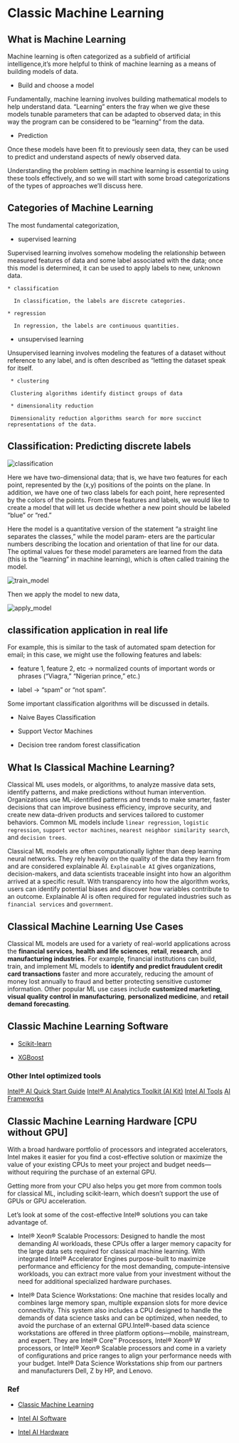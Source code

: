 # Classic Machine Learning

## What is Machine Learning

Machine learning is often categorized as a subfield of artificial intelligence,it’s more helpful to think of machine learning as a means of building models of data.

* Build and choose a model

Fundamentally, machine learning involves building mathematical models to help understand data. “Learning” enters the fray when we give these models tunable parameters that can be adapted to observed data; in this way the program can be considered to be “learning” from the data.

* Prediction

Once these models have been fit to previously seen data, they can be used to predict and understand aspects of newly observed data.

Understanding the problem setting in machine learning is essential to using these tools effectively, and so we will start with some broad categorizations of the types of approaches we’ll discuss here.

## Categories of Machine Learning

The most fundamental categorization,

* supervised learning

Supervised learning involves somehow modeling the relationship between measured features of data and some label associated with the data; once this model is determined, it can be used to apply labels to new, unknown data.

    * classification
      
      In classification, the labels are discrete categories.
    
    * regression

      In regression, the labels are continuous quantities.

* unsupervised learning

Unsupervised learning involves modeling the features of a dataset without reference to any label, and is often described as “letting the dataset speak for itself.

     * clustering

     Clustering algorithms identify distinct groups of data

     * dimensionality reduction

     Dimensionality reduction algorithms search for more succinct representations of the data.

## Classification: Predicting discrete labels

![classification](../../../images/ml/classification.png)

Here we have two-dimensional data; that is, we have two features for each point, represented by the (x,y) positions of the points on the plane. In addition, we have one of two class labels for each point, here represented by the colors of the points. From these features and labels, we would like to create a model that will let us decide
whether a new point should be labeled “blue” or “red.”

Here the model is a quantitative version of the statement “a straight line separates the classes,” while the model param‐
eters are the particular numbers describing the location and orientation of that line for our data. The optimal values for these model parameters are learned from the data (this is the “learning” in machine learning), which is often called training the
model.

![train_model](../../../images/ml/train_model.png)

Then we apply the model to new data,

![apply_model](../../../images/ml/apply_model.png)

## classification application in real life

For example, this is similar to the task of automated spam detection for email; in this case, we might use the following features and labels:

* feature 1, feature 2, etc -> normalized counts of important words or phrases (“Viagra,” “Nigerian prince,” etc.)

* label -> “spam” or “not spam”.

Some important classification algorithms will be discussed in details.

* Naive Bayes Classification

* Support Vector Machines

* Decision tree random forest classification

## What Is Classical Machine Learning?

Classical ML uses models, or algorithms, to analyze massive data sets, identify patterns, and make predictions without human intervention. Organizations use ML-identified patterns and trends to make smarter, faster decisions that can improve business efficiency, improve security, and create new data-driven products and services tailored to customer behaviors. Common ML models include `linear regression`, `logistic regression`, `support vector machines`, `nearest neighbor similarity search`, and `decision trees`.

Classical ML models are often computationally lighter than deep learning neural networks. They rely heavily on the quality of the data they learn from and are considered explainable AI. `Explainable AI` gives organizations, decision-makers, and data scientists traceable insight into how an algorithm arrived at a specific result. With transparency into how the algorithm works, users can identify potential biases and discover how variables contribute to an outcome. Explainable AI is often required for regulated industries such as `financial services` and `government`.

## Classical Machine Learning Use Cases

Classical ML models are used for a variety of real-world applications across the **financial services**, **health and life sciences**, **retail**, **research**, and **manufacturing industries**. For example, financial institutions can build, train, and implement ML models to **identify and predict fraudulent credit card transactions** faster and more accurately, reducing the amount of money lost annually to fraud and better protecting sensitive customer information. Other popular ML use cases include **customized marketing**, **visual quality control in manufacturing**, **personalized medicine**, and **retail demand forecasting**.

## Classic Machine Learning Software

* [Scikit-learn](https://www.intel.com/content/www/us/en/developer/tools/oneapi/scikit-learn.html)

* [XGBoost](https://www.intel.com/content/www/us/en/developer/tools/oneapi/optimization-for-xgboost.html#gs.33zwtw)

### Other Intel optimized tools

[Intel® AI Quick Start Guide](https://cdrdv2.intel.com/v1/dl/getContent/767176)
[Intel® AI Analytics Toolkit (AI Kit)](https://www.intel.com/content/www/us/en/developer/tools/oneapi/ai-tools-selector.html)
[Intel AI Tools](https://www.intel.com/content/www/us/en/developer/topic-technology/artificial-intelligence/tools.html)
[AI Frameworks](https://www.intel.com/content/www/us/en/developer/tools/frameworks/overview.html#gs.33zj16)

## Classic Machine Learning Hardware [CPU without GPU]

With a broad hardware portfolio of processors and integrated accelerators, Intel makes it easier for you find a cost-effective solution or maximize the value of your existing CPUs to meet your project and budget needs—without requiring the purchase of an external GPU.

Getting more from your CPU also helps you get more from common tools for classical ML, including scikit-learn, which doesn’t support the use of GPUs or GPU acceleration.

Let’s look at some of the cost-effective Intel® solutions you can take advantage of.

* Intel® Xeon® Scalable Processors: Designed to handle the most demanding AI workloads, these CPUs offer a larger memory capacity for the large data sets required for classical machine learning. With integrated Intel® Accelerator Engines purpose-built to maximize performance and efficiency for the most demanding, compute-intensive workloads, you can extract more value from your investment without the need for additional specialized hardware purchases.

* Intel® Data Science Workstations: One machine that resides locally and combines large memory span, multiple expansion slots for more device connectivity. This system also includes a CPU designed to handle the demands of data science tasks and can be optimized, when needed, to avoid the purchase of an external GPU.Intel®-based data science workstations are offered in three platform options—mobile, mainstream, and expert. They are Intel® Core™ Processors, Intel® Xeon® W processors, or Intel® Xeon® Scalable processors and come in a variety of configurations and price ranges to align your performance needs with your budget. Intel® Data Science Workstations ship from our partners and manufacturers Dell, Z by HP, and Lenovo.

### Ref

- [Classic Machine Learning](https://www.intel.com/content/www/us/en/artificial-intelligence/classical-machine-learning.html?cid=sem&source=sa360&campid=2024_ao_cbu_us_gmocoma_gmocrbu_awa_text-link_generic_broad_cd_HQ-ai-solutions_3500231769_google_b2b_is_non-pbm_intel&ad_group=AI_Generic-AI-Solutions_Learning_Broad&intel_term=machine+learning&sa360id=43700079829772794&gad_source=1&gbraid=0AAAAA9YeOQQnG3wTH_iUIDwl2gqcEv_Zf&gclsrc=aw.ds)

- [Intel AI Software](https://www.intel.com/content/www/us/en/artificial-intelligence/software.html)

- [Intel AI Hardware](https://www.intel.com/content/www/us/en/artificial-intelligence/hardware.html)